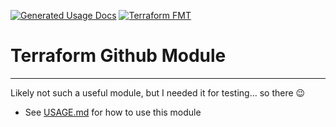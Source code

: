 [![Generated Usage Docs](https://github.com/the-real-cphillips/tf-module-gh/actions/workflows/documentation.yml/badge.svg)](https://github.com/the-real-cphillips/tf-module-gh/actions/workflows/documentation.yml) [![Terraform FMT](https://github.com/the-real-cphillips/tf-module-gh/actions/workflows/terraform.yml/badge.svg)](https://github.com/the-real-cphillips/tf-module-gh/actions/workflows/terraform.yml)

# Terraform Github Module

---

Likely not such a useful module, but I needed it for testing... so there :wink:

- See [USAGE.md](docs/USAGE.md) for how to use this module
